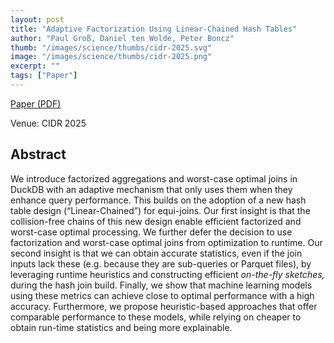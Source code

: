 ```yaml
---
layout: post
title: "Adaptive Factorization Using Linear-Chained Hash Tables"
author: "Paul Groß, Daniel ten Wolde, Peter Boncz"
thumb: "/images/science/thumbs/cidr-2025.svg"
image: "/images/science/thumbs/cidr-2025.png"
excerpt: ""
tags: ["Paper"]
---
```


[Paper (PDF)](https://vldb.org/cidrdb/papers/2025/p21-gro.pdf)

Venue: CIDR 2025

## Abstract

We introduce factorized aggregations and worst-case optimal joins in DuckDB with an adaptive mechanism that only uses them when they enhance query performance. This builds on the adoption of a new hash table design (“Linear-Chained”) for equi-joins. Our first insight is that the collision-free chains of this new design enable efficient factorized and worst-case optimal processing. We further defer the decision to use factorization and worst-case optimal joins from optimization to runtime. Our second insight is that we can obtain accurate statistics, even if the join inputs lack these (e.g. because they are sub-queries or Parquet files), by leveraging runtime heuristics and constructing efficient _on-the-fly sketches,_ during the hash join build. Finally, we show that machine learning models using these metrics can achieve close to optimal performance with a high accuracy. Furthermore, we propose heuristic-based approaches that offer comparable performance to these models, while relying on cheaper to obtain run-time statistics and being more explainable.
